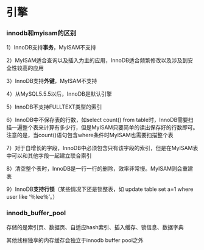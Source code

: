 # 引擎

### innodb和myisam的区别

1）InnoDB支持**事务**，MyISAM不支持

2）MyISAM适合查询以及插入为主的应用，InnoDB适合频繁修改以及涉及到安全性较高的应用 

3）InnoDB支持**外键**，MyISAM不支持 

4）从MySQL5.5.5以后，InnoDB是默认引擎 

5）InnoDB不支持FULLTEXT类型的索引

6）InnoDB中不保存表的行数，如select count() from table时，InnoDB需要扫描一遍整个表来计算有多少行，但是MyISAM只要简单的读出保存好的行数即可。注意的是，当count()语句包含where条件时MyISAM也需要扫描整个表 

7）对于自增长的字段，InnoDB中必须包含只有该字段的索引，但是在MyISAM表中可以和其他字段一起建立联合索引

8）清空整个表时，InnoDB是一行一行的删除，效率非常慢。MyISAM则会重建表 

9）InnoDB**支持行锁**（某些情况下还是锁整表，如 update table set a=1 where user like ‘％lee％’。）



### innodb_buffer_pool

存储的是索引页、数据页、自适应hash索引、插入缓存、锁信息、数据字典

其他线程独享的内存缓存会独立于innodb buffer pool之外



